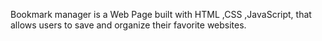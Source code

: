 Bookmark manager is a Web Page built with HTML ,CSS ,JavaScript, that allows users to save and organize their favorite websites.
